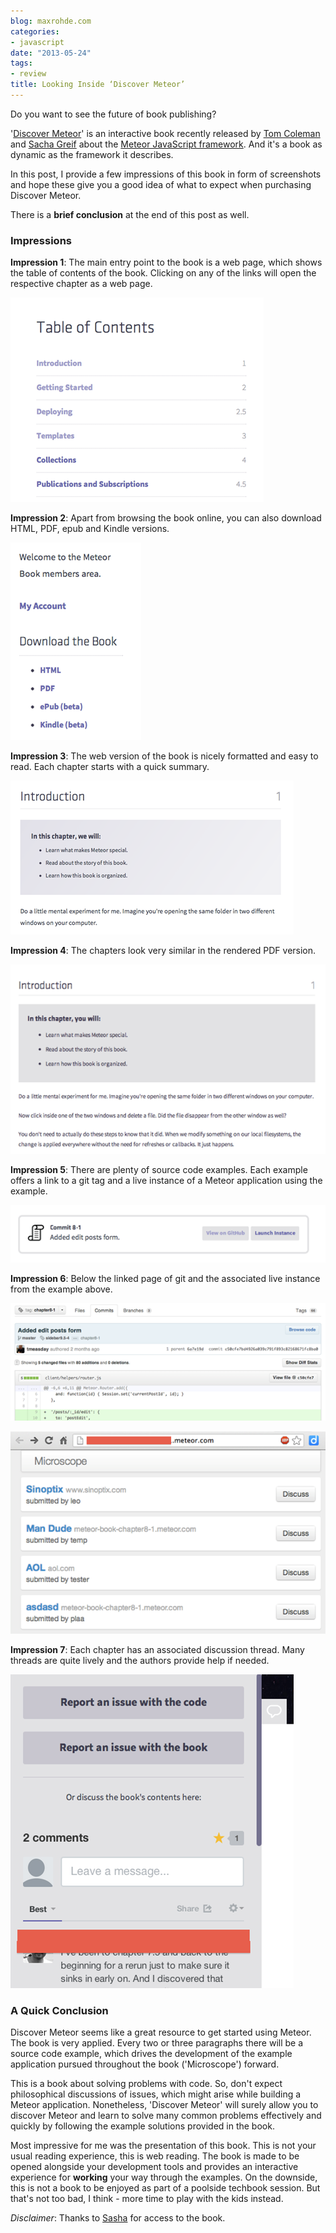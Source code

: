 ```yaml
---
blog: maxrohde.com
categories:
- javascript
date: "2013-05-24"
tags:
- review
title: Looking Inside ‘Discover Meteor’
---
```


Do you want to see the future of book publishing?

'[Discover Meteor](http://www.discovermeteor.com/)' is an interactive book recently released by [Tom Coleman](https://twitter.com/tmeasday) and [Sacha Greif](http://www.sachagreif.com/) about the [Meteor JavaScript framework](http://meteor.com/). And it's a book as dynamic as the framework it describes.

In this post, I provide a few impressions of this book in form of screenshots and hope these give you a good idea of what to expect when purchasing Discover Meteor.

There is a **brief conclusion** at the end of this post as well.

### Impressions

**Impression 1**: The main entry point to the book is a web page, which shows the table of contents of the book. Clicking on any of the links will open the respective chapter as a web page.

![](images/052413_0540_lookinginsi1.png)

**Impression 2**: Apart from browsing the book online, you can also download HTML, PDF, epub and Kindle versions.

![](images/052413_0540_lookinginsi2.png)

**Impression 3**: The web version of the book is nicely formatted and easy to read. Each chapter starts with a quick summary.

![](images/052413_0540_lookinginsi3.png)

**Impression 4**: The chapters look very similar in the rendered PDF version.

![](images/052413_0540_lookinginsi4.png)

**Impression 5**: There are plenty of source code examples. Each example offers a link to a git tag and a live instance of a Meteor application using the example.

![](images/052413_0540_lookinginsi5.png)

**Impression 6**: Below the linked page of git and the associated live instance from the example above.

![](images/052413_0540_lookinginsi6.png)

![](images/052413_0540_lookinginsi7.png)

**Impression 7**: Each chapter has an associated discussion thread. Many threads are quite lively and the authors provide help if needed.

![](images/052413_0540_lookinginsi8.png)

### A Quick Conclusion

Discover Meteor seems like a great resource to get started using Meteor. The book is very applied. Every two or three paragraphs there will be a source code example, which drives the development of the example application pursued throughout the book ('Microscope') forward.

This is a book about solving problems with code. So, don't expect philosophical discussions of issues, which might arise while building a Meteor application. Nonetheless, 'Discover Meteor' will surely allow you to discover Meteor and learn to solve many common problems effectively and quickly by following the example solutions provided in the book.

Most impressive for me was the presentation of this book. This is not your usual reading experience, this is web reading. The book is made to be opened alongside your development tools and provides an interactive experience for **working** your way through the examples. On the downside, this is not a book to be enjoyed as part of a poolside techbook session. But that's not too bad, I think - more time to play with the kids instead.

_Disclaimer_: Thanks to [Sasha](https://twitter.com/SachaGreif) for access to the book.
